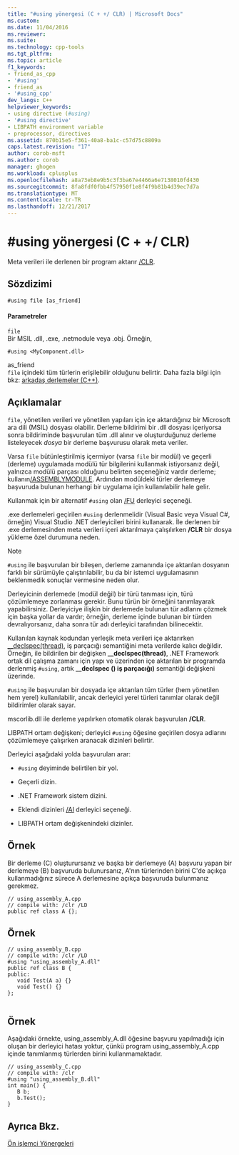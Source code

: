 ```yaml
---
title: "#using yönergesi (C + +/ CLR) | Microsoft Docs"
ms.custom: 
ms.date: 11/04/2016
ms.reviewer: 
ms.suite: 
ms.technology: cpp-tools
ms.tgt_pltfrm: 
ms.topic: article
f1_keywords:
- friend_as_cpp
- '#using'
- friend_as
- '#using_cpp'
dev_langs: C++
helpviewer_keywords:
- using directive (#using)
- '#using directive'
- LIBPATH environment variable
- preprocessor, directives
ms.assetid: 870b15e5-f361-40a8-ba1c-c57d75c8809a
caps.latest.revision: "17"
author: corob-msft
ms.author: corob
manager: ghogen
ms.workload: cplusplus
ms.openlocfilehash: a8a73eb8e9b5c3f3ba67e4466a6e7138010fd430
ms.sourcegitcommit: 8fa8fdf0fbb4f57950f1e8f4f9b81b4d39ec7d7a
ms.translationtype: MT
ms.contentlocale: tr-TR
ms.lasthandoff: 12/21/2017
---
```

# <a name="using-directive-cclr"></a>#using yönergesi (C + +/ CLR)
Meta verileri ile derlenen bir program aktarır [/CLR](../build/reference/clr-common-language-runtime-compilation.md).  
  
## <a name="syntax"></a>Sözdizimi  
  
```  
#using file [as_friend]  
```  
  
#### <a name="parameters"></a>Parametreler  
 `file`  
 Bir MSIL .dll, .exe, .netmodule veya .obj. Örneğin,  
  
 `#using <MyComponent.dll>`  
  
 as_friend  
 `file` içindeki tüm türlerin erişilebilir olduğunu belirtir.  Daha fazla bilgi için bkz: [arkadaş derlemeler (C++)](../dotnet/friend-assemblies-cpp.md).  
  
## <a name="remarks"></a>Açıklamalar  
 `file`, yönetilen verileri ve yönetilen yapıları için içe aktardığınız bir Microsoft ara dili (MSIL) dosyası olabilir. Derleme bildirimi bir .dll dosyası içeriyorsa sonra bildiriminde başvurulan tüm .dll alınır ve oluşturduğunuz derleme listeleyecek *dosya* bir derleme başvurusu olarak meta veriler.  
  
 Varsa `file` bütünleştirilmiş içermiyor (varsa `file` bir modül) ve geçerli (derleme) uygulamada modülü tür bilgilerini kullanmak istiyorsanız değil, yalnızca modülü parçası olduğunu belirten seçeneğiniz vardır derleme; kullanın[/ASSEMBLYMODULE](../build/reference/assemblymodule-add-a-msil-module-to-the-assembly.md). Ardından modüldeki türler derlemeye başvuruda bulunan herhangi bir uygulama için kullanılabilir hale gelir.  
  
 Kullanmak için bir alternatif `#using` olan [/FU](../build/reference/fu-name-forced-hash-using-file.md) derleyici seçeneği.  
  
 .exe derlemeleri geçirilen `#using` derlenmelidir (Visual Basic veya Visual C#, örneğin) Visual Studio .NET derleyicileri birini kullanarak.  İle derlenen bir .exe derlemesinden meta verileri içeri aktarılmaya çalışılırken **/CLR** bir dosya yükleme özel durumuna neden.  
  
> [!NOTE]
>  `#using` ile başvurulan bir bileşen, derleme zamanında içe aktarılan dosyanın farklı bir sürümüyle çalıştırılabilir, bu da bir istemci uygulamasının beklenmedik sonuçlar vermesine neden olur.  
  
 Derleyicinin derlemede (modül değil) bir türü tanıması için, türü çözümlemeye zorlanması gerekir. Bunu türün bir örneğini tanımlayarak yapabilirsiniz. Derleyiciye ilişkin bir derlemede bulunan tür adlarını çözmek için başka yollar da vardır; örneğin, derleme içinde bulunan bir türden devralıyorsanız, daha sonra tür adı derleyici tarafından bilinecektir.  
  
 Kullanılan kaynak kodundan yerleşik meta verileri içe aktarırken [__declspec(thread)](../cpp/thread.md), iş parçacığı semantiğini meta verilerde kalıcı değildir. Örneğin, ile bildirilen bir değişken **__declspec(thread)**, .NET Framework ortak dil çalışma zamanı için yapı ve üzerinden içe aktarılan bir programda derlenmiş `#using`, artık **__declspec () iş parçacığı)** semantiği değişkeni üzerinde.  
  
 `#using` ile başvurulan bir dosyada içe aktarılan tüm türler (hem yönetilen hem yerel) kullanılabilir, ancak derleyici yerel türleri tanımlar olarak değil bildirimler olarak sayar.  
  
 mscorlib.dll ile derleme yapılırken otomatik olarak başvurulan **/CLR**.  
  
 LIBPATH ortam değişkeni; derleyici `#using` öğesine geçirilen dosya adlarını çözümlemeye çalışırken aranacak dizinleri belirtir.  
  
 Derleyici aşağıdaki yolda başvuruları arar:  
  
-   `#using` deyiminde belirtilen bir yol.  
  
-   Geçerli dizin.  
  
-   .NET Framework sistem dizini.  
  
-   Eklendi dizinleri [/AI](../build/reference/ai-specify-metadata-directories.md) derleyici seçeneği.  
  
-   LIBPATH ortam değişkenindeki dizinler.  
  
## <a name="example"></a>Örnek  
 Bir derleme (C) oluşturursanız ve başka bir derlemeye (A) başvuru yapan bir derlemeye (B) başvuruda bulunursanız, A'nın türlerinden birini C'de açıkça kullanmadığınız sürece A derlemesine açıkça başvuruda bulunmanız gerekmez.  
  
```  
// using_assembly_A.cpp  
// compile with: /clr /LD  
public ref class A {};  
```  
  
## <a name="example"></a>Örnek  
  
```  
// using_assembly_B.cpp  
// compile with: /clr /LD  
#using "using_assembly_A.dll"  
public ref class B {  
public:  
   void Test(A a) {}  
   void Test() {}  
};  
  
```  
  
## <a name="example"></a>Örnek  
 Aşağıdaki örnekte, using_assembly_A.dll öğesine başvuru yapılmadığı için oluşan bir derleyici hatası yoktur, çünkü program using_assembly_A.cpp içinde tanımlanmış türlerden birini kullanmamaktadır.  
  
```  
// using_assembly_C.cpp  
// compile with: /clr  
#using "using_assembly_B.dll"  
int main() {  
   B b;  
   b.Test();  
}  
```  
  
## <a name="see-also"></a>Ayrıca Bkz.  
 [Ön işlemci Yönergeleri](../preprocessor/preprocessor-directives.md)